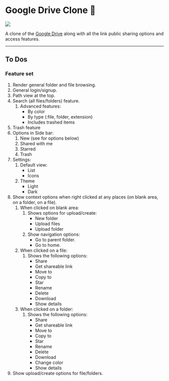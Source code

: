 # Google Drive Clone :file_folder:
![](https://img.shields.io/badge/pre_release-v0.1-green.svg)

A clone of the [Google Drive](drive.google.com) along with all the link public sharing options and access features.

---

## To Dos
### Feature set
1. Render general folder and file browsing.
1. General login/signup.
1. Path view at the top.
1. Search (all fiies/folders) feature.
   1. Advanced features:
      - By color
      - By type (:file, folder, extension)
      - Includes trashed items
1. Trash feature
1. Options in Side bar:
   1. New (see for options below)
   1. Shared with me
   1. Starred
   1. Trash
1. Settings:
   1. Default view:
      - List
      - Icons
   1. Theme
      - Light
      - Dark
1. Show context options when right clicked at any places (on blank area, on a folder, on a file).
   1. When clicked on blank area:
      1. Shows options for upload/create:
         - New folder
         - Upload files
         - Upload folder
      1. Show navigation options:
         - Go to parent folder.
         - Go to home.
   1. When clicked on a file:
      1. Shows the following options:
         - Share
         - Get shareable link
         - Move to
         - Copy to
         - Star
         - Rename
         - Delete
         - Download
         - Show details
   1. When clicked on a folder:
      1. Shows the following options:
         - Share
         - Get shareable link
         - Move to
         - Copy to
         - Star
         - Rename
         - Delete
         - Download
         - Change color
         - Show details
1. Show upload/create options for file/folders.
